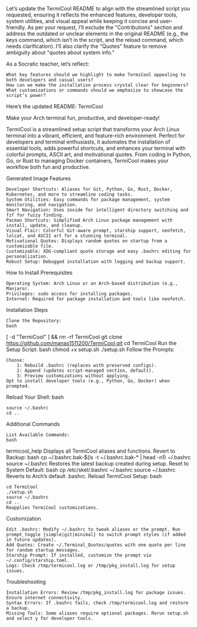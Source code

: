Let’s update the TermiCool README to align with the streamlined script you requested, ensuring it reflects the enhanced features, developer tools, system utilities, and visual appeal while keeping it concise and user-friendly. As per your request, I’ll exclude the "Contributions" section and address the outdated or unclear elements in the original README (e.g., the keys command, which isn’t in the script, and the reload command, which needs clarification). I’ll also clarify the "Quotes" feature to remove ambiguity about "quotes about system info."

As a Socratic teacher, let’s reflect:

    What key features should we highlight to make TermiCool appealing to both developers and casual users?
    How can we make the installation process crystal clear for beginners?
    What customizations or commands should we emphasize to showcase the script’s power?

Here’s the updated README:
TermiCool

Make your Arch terminal fun, productive, and developer-ready!

TermiCool is a streamlined setup script that transforms your Arch Linux terminal into a vibrant, efficient, and feature-rich environment. Perfect for developers and terminal enthusiasts, it automates the installation of essential tools, adds powerful shortcuts, and enhances your terminal with colorful prompts, ASCII art, and motivational quotes. From coding in Python, Go, or Rust to managing Docker containers, TermiCool makes your workflow both fun and productive.

Generated Image
Features

    Developer Shortcuts: Aliases for Git, Python, Go, Rust, Docker, Kubernetes, and more to streamline coding tasks.
    System Utilities: Easy commands for package management, system monitoring, and navigation.
    Smart Navigation: Uses zoxide for intelligent directory switching and fzf for fuzzy finding.
    Pacman Shortcuts: Simplified Arch Linux package management with install, update, and cleanup.
    Visual Flair: Colorful Git-aware prompt, starship support, neofetch, lolcat, and ASCII art for a stunning terminal.
    Motivational Quotes: Displays random quotes on startup from a customizable file.
    Customizable: XDG-compliant quote storage and easy .bashrc editing for personalization.
    Robust Setup: Debugged installation with logging and backup support.

How to Install
Prerequisites

    Operating System: Arch Linux or an Arch-based distribution (e.g., Manjaro).
    Privileges: sudo access for installing packages.
    Internet: Required for package installation and tools like neofetch.

Installation Steps

    Clone the Repository:
    bash

[ -d "TermiCool" ] && rm -rf TermiCool
git clone https://github.com/manas1511200/TermiCool.git
cd TermiCool
Run the Setup Script:
bash
chmod +x setup.sh
./setup.sh
Follow the Prompts:

    Choose:
        1: Rebuild .bashrc (replaces with preserved configs).
        2: Append (updates script-managed section, default).
        3: Preview customizations without applying.
    Opt to install developer tools (e.g., Python, Go, Docker) when prompted.

Reload Your Shell:
bash

    source ~/.bashrc
    cd ..

Additional Commands

    List Available Commands:
    bash

termicool_help
Displays all TermiCool aliases and functions.
Revert to Backup:
bash
cp ~/.bashrc.bak-$(ls -t ~/.bashrc.bak-* | head -n1) ~/.bashrc
source ~/.bashrc
Restores the latest backup created during setup.
Reset to System Default:
bash
cp /etc/skel/.bashrc ~/.bashrc
source ~/.bashrc
Reverts to Arch’s default .bashrc.
Reload TermiCool Setup:
bash

    cd TermiCool
    ./setup.sh
    source ~/.bashrc
    cd ..
    Reapplies TermiCool customizations.

Customization

    Edit .bashrc: Modify ~/.bashrc to tweak aliases or the prompt. Run prompt_toggle {simple|git|minimal} to switch prompt styles (if added in future updates).
    Add Quotes: Create ~/.Terminal_Quotes/quotes with one quote per line for random startup messages.
    Starship Prompt: If installed, customize the prompt via ~/.config/starship.toml.
    Logs: Check /tmp/termicool.log or /tmp/pkg_install.log for setup issues.

Troubleshooting

    Installation Errors: Review /tmp/pkg_install.log for package issues. Ensure internet connectivity.
    Syntax Errors: If .bashrc fails, check /tmp/termicool.log and restore a backup.
    Missing Tools: Some aliases require optional packages. Rerun setup.sh and select y for developer tools.


